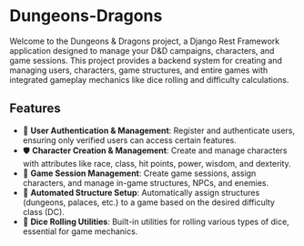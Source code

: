 # Dungeons-Dragons

Welcome to the Dungeons & Dragons project, a Django Rest Framework application designed to manage your D&D campaigns, characters, and game sessions. This project provides a backend system for creating and managing users, characters, game structures, and entire games with integrated gameplay mechanics like dice rolling and difficulty calculations.


## Features

- 👤 **User Authentication & Management**: Register and authenticate users, ensuring only verified users can access certain features.
- 🛡️ **Character Creation & Management**: Create and manage characters with attributes like race, class, hit points, power, wisdom, and dexterity.
- 🐉 **Game Session Management**: Create game sessions, assign characters, and manage in-game structures, NPCs, and enemies.
- 🏰 **Automated Structure Setup**: Automatically assign structures (dungeons, palaces, etc.) to a game based on the desired difficulty class (DC).
- 🎲 **Dice Rolling Utilities**: Built-in utilities for rolling various types of dice, essential for game mechanics.
